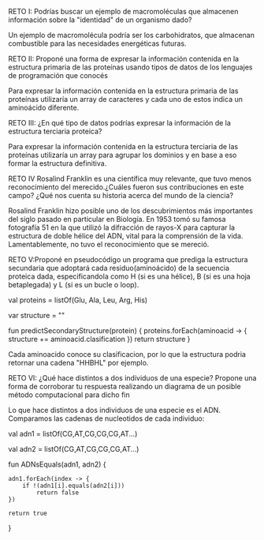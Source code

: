 RETO I: Podrías buscar un ejemplo de macromoléculas que almacenen información sobre la "identidad" de un organismo dado?

Un ejemplo de macromolécula podría ser los carbohidratos, que almacenan combustible para las necesidades energéticas futuras.

RETO II: Proponé una forma de expresar la información contenida en la estructura primaria de las proteínas usando tipos de datos de los lenguajes de programación que conocés

Para expresar la información contenida en la estructura primaria de las proteínas utilizaría un array de caracteres y cada uno de estos indica un aminoácido diferente.

RETO III: ¿En qué tipo de datos podrías expresar la información de la estructura terciaria proteica?

Para expresar la información contenida en la estructura terciaria de las proteínas utilizaría un array para agrupar los dominios y en base a eso formar la estructura definitiva.

RETO IV Rosalind Franklin es una científica muy relevante, que tuvo menos reconocimiento del merecido.¿Cuáles fueron sus contribuciones en este campo? ¿Qué nos cuenta su historia acerca del mundo de la ciencia?

Rosalind Franklin hizo posible uno de los descubrimientos más importantes del siglo pasado en particular en Biología. En 1953 tomó su famosa fotografía 51 en la que utilizó la difracción de rayos-X para capturar la estructura de doble hélice del ADN, vital para la comprensión de la vida. Lamentablemente, no tuvo el reconocimiento que se mereció.

RETO V:Proponé en pseudocódigo un programa que prediga la estructura secundaria que adoptará cada residuo(aminoácido) de la secuencia proteica dada, especificandola como H (si es una hélice), B (si es una hoja betaplegada) y L (si es un bucle o loop).

val proteins = listOf(Glu, Ala, Leu, Arg, His)

var structure = ""

fun predictSecondaryStructure(protein) {
    proteins.forEach(aminoacid -> {
        structure += aminoacid.clasification
    })
    return structure
}

Cada aminoacido conoce su clasificacion, por lo que la estructura podria retornar una cadena "HHBHL" por ejemplo.

RETO VI: ¿Qué hace distintos a dos individuos de una especie? Propone una forma de corroborar tu respuesta realizando un diagrama de un posible método computacional para dicho fin

Lo que hace distintos a dos individuos de una especie es el ADN. 
Comparamos las cadenas de nucleotidos de cada individuo:

val adn1 = listOf(CG,AT,CG,CG,CG,AT...)

val adn2 = listOf(CG,AT,CG,CG,CG,AT...)

fun ADNsEquals(adn1, adn2) {

    adn1.forEach(index -> {
        if !(adn1[i].equals(adn2[i])) 
            return false
    })
    
    return true
}
